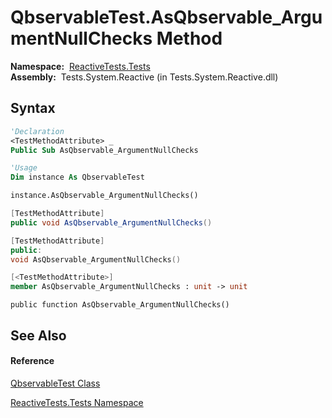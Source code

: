 # QbservableTest.AsQbservable\_ArgumentNullChecks Method

**Namespace:**  [ReactiveTests.Tests](ReactiveTests.Tests\ReactiveTests.Tests.md)  
**Assembly:**  Tests.System.Reactive (in Tests.System.Reactive.dll)

## Syntax

```vb
'Declaration
<TestMethodAttribute> _
Public Sub AsQbservable_ArgumentNullChecks
```

```vb
'Usage
Dim instance As QbservableTest

instance.AsQbservable_ArgumentNullChecks()
```

```csharp
[TestMethodAttribute]
public void AsQbservable_ArgumentNullChecks()
```

```c++
[TestMethodAttribute]
public:
void AsQbservable_ArgumentNullChecks()
```

```fsharp
[<TestMethodAttribute>]
member AsQbservable_ArgumentNullChecks : unit -> unit 
```

```jscript
public function AsQbservable_ArgumentNullChecks()
```

## See Also

#### Reference

[QbservableTest Class](QbservableTest\QbservableTest.md)

[ReactiveTests.Tests Namespace](ReactiveTests.Tests\ReactiveTests.Tests.md)




